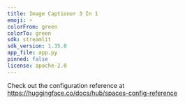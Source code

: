 ```yaml
---
title: Image Captioner 3 In 1
emoji: ⚡
colorFrom: green
colorTo: green
sdk: streamlit
sdk_version: 1.35.0
app_file: app.py
pinned: false
license: apache-2.0
---
```


Check out the configuration reference at https://huggingface.co/docs/hub/spaces-config-reference

